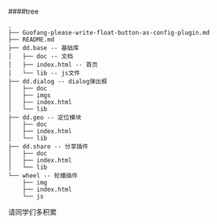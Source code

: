 ####tree

	.
	├── Guofang-please-write-float-button-as-config-plugin.md
	├── README.md
	├── dd.base -- 基础库
	│   ├── doc -- 文档
	│   ├── index.html -- 首页
	│   └── lib -- js文件
	├── dd.dialog -- dialog弹出框
	│   ├── doc
	│   ├── imgs
	│   ├── index.html
	│   └── lib
	├── dd.geo -- 定位模块
	│   ├── doc
	│   ├── index.html
	│   └── lib
	├── dd.share -- 分享插件
	│   ├── doc
	│   ├── index.html
	│   └── lib
	└── wheel -- 轮播插件
	    ├── img
	    ├── index.html
	    └── js
	    
	    
请同学们多积累